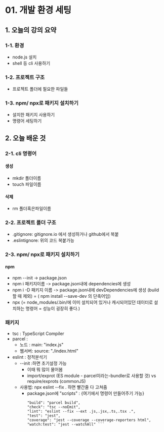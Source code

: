 # 01. 개발 환경 세팅
## 1. 오늘의 강의 요약
### 1-1. 환경
- node.js 설치
- shell 등 cli 사용하기
### 1-2. 프로젝트 구조
- 프로젝트 폴더에 필요한 파일들
### 1-3. npm/ npx로 패키지 설치하기
- 설치한 패키지 사용하기
- 명령어 세팅하기

## 2. 오늘 배운 것
### 2-1. cli 명령어
#### 생성
- mkdir 폴더이름
- touch 파일이름
#### 삭제
- rm 폴더혹은파일이름
### 2-2. 프로젝트 폴더 구조
- .gitignore: gitignore.io 에서 생성하거나 github에서 복붙
- .eslintignore: 위의 코드 복붙가능
### 2-3. npm/ npx로 패키지 설치하기
#### npm
- npm --init  ->  package.json
- npm i 패키지이름 -> package.json내에 dependencies에 생성
- npm i -D 패키지 이름 -> package.json내에 devDependencies에 생성 (build할 때 제외) = ( npm install --save-dev 의 단축어임)
- npx (= node_modules/.bin/에 이미 설치되어 있거나 캐시되어있던 데이터로 설치하는 명령어 = 성능이 굉장히 좋다.)
### 패키지
- tsc : TypeScript Compiler
- parcel : 
  - 노드 : main: "index.js"
  - 웹서버: source: "./index.html"
- eslint : 정적분석기
  - --init :하면 초기설정 가능
    - 이때 뭐 많이 물어봄 
    - import/exprot (ES module - parcel이라는-bundler로 사용할 것) vs require/exprots (commonJS)
  - 사용법: npx eslint --fix . 하면 빨간줄 다 고쳐줌 
    - package.json에 "scripts" : {여기에서 명령어 만들어주기 가능}
      ``` "start": "parcel --port 3000",
      "build": "parcel build",
      "check": "tsc --noEmit",
      "lint": "eslint --fix --ext .js,.jsx,.ts,.tsx .",
      "test": "jest",
      "coverage": "jest --coverage --coverage-reporters html",
      "watch:test": "jest --watchAll" ```